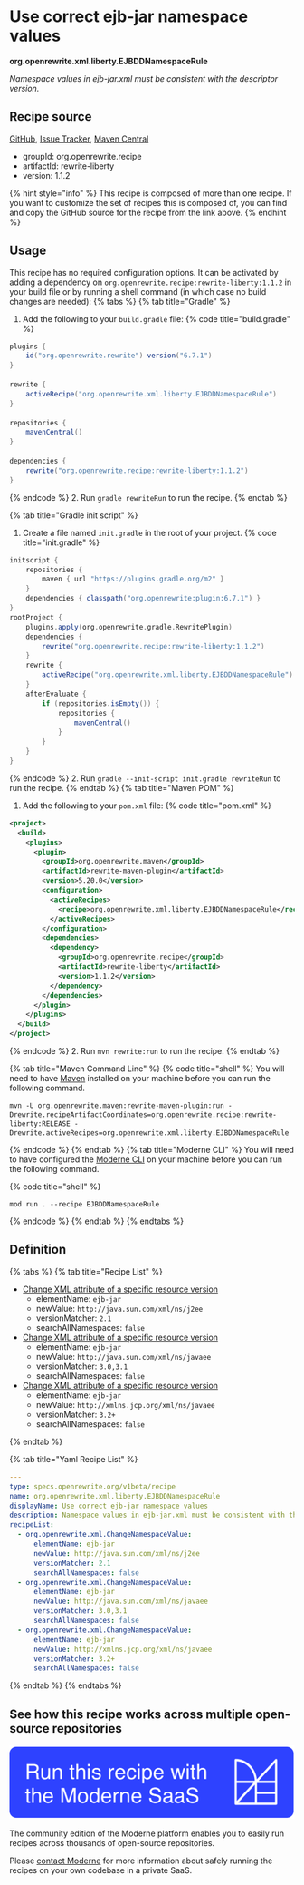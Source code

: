 # Use correct ejb-jar namespace values

**org.openrewrite.xml.liberty.EJBDDNamespaceRule**

_Namespace values in ejb-jar.xml must be consistent with the descriptor version._

## Recipe source

[GitHub](https://github.com/openrewrite/rewrite-liberty/blob/main/src/main/resources/META-INF/rewrite/was-to-liberty.yml), [Issue Tracker](https://github.com/openrewrite/rewrite-liberty/issues), [Maven Central](https://central.sonatype.com/artifact/org.openrewrite.recipe/rewrite-liberty/1.1.2/jar)

* groupId: org.openrewrite.recipe
* artifactId: rewrite-liberty
* version: 1.1.2

{% hint style="info" %}
This recipe is composed of more than one recipe. If you want to customize the set of recipes this is composed of, you can find and copy the GitHub source for the recipe from the link above.
{% endhint %}

## Usage

This recipe has no required configuration options. It can be activated by adding a dependency on `org.openrewrite.recipe:rewrite-liberty:1.1.2` in your build file or by running a shell command (in which case no build changes are needed): 
{% tabs %}
{% tab title="Gradle" %}
1. Add the following to your `build.gradle` file:
{% code title="build.gradle" %}
```groovy
plugins {
    id("org.openrewrite.rewrite") version("6.7.1")
}

rewrite {
    activeRecipe("org.openrewrite.xml.liberty.EJBDDNamespaceRule")
}

repositories {
    mavenCentral()
}

dependencies {
    rewrite("org.openrewrite.recipe:rewrite-liberty:1.1.2")
}
```
{% endcode %}
2. Run `gradle rewriteRun` to run the recipe.
{% endtab %}

{% tab title="Gradle init script" %}
1. Create a file named `init.gradle` in the root of your project.
{% code title="init.gradle" %}
```groovy
initscript {
    repositories {
        maven { url "https://plugins.gradle.org/m2" }
    }
    dependencies { classpath("org.openrewrite:plugin:6.7.1") }
}
rootProject {
    plugins.apply(org.openrewrite.gradle.RewritePlugin)
    dependencies {
        rewrite("org.openrewrite.recipe:rewrite-liberty:1.1.2")
    }
    rewrite {
        activeRecipe("org.openrewrite.xml.liberty.EJBDDNamespaceRule")
    }
    afterEvaluate {
        if (repositories.isEmpty()) {
            repositories {
                mavenCentral()
            }
        }
    }
}
```
{% endcode %}
2. Run `gradle --init-script init.gradle rewriteRun` to run the recipe.
{% endtab %}
{% tab title="Maven POM" %}
1. Add the following to your `pom.xml` file:
{% code title="pom.xml" %}
```xml
<project>
  <build>
    <plugins>
      <plugin>
        <groupId>org.openrewrite.maven</groupId>
        <artifactId>rewrite-maven-plugin</artifactId>
        <version>5.20.0</version>
        <configuration>
          <activeRecipes>
            <recipe>org.openrewrite.xml.liberty.EJBDDNamespaceRule</recipe>
          </activeRecipes>
        </configuration>
        <dependencies>
          <dependency>
            <groupId>org.openrewrite.recipe</groupId>
            <artifactId>rewrite-liberty</artifactId>
            <version>1.1.2</version>
          </dependency>
        </dependencies>
      </plugin>
    </plugins>
  </build>
</project>
```
{% endcode %}
2. Run `mvn rewrite:run` to run the recipe.
{% endtab %}

{% tab title="Maven Command Line" %}
{% code title="shell" %}
You will need to have [Maven](https://maven.apache.org/download.cgi) installed on your machine before you can run the following command.

```shell
mvn -U org.openrewrite.maven:rewrite-maven-plugin:run -Drewrite.recipeArtifactCoordinates=org.openrewrite.recipe:rewrite-liberty:RELEASE -Drewrite.activeRecipes=org.openrewrite.xml.liberty.EJBDDNamespaceRule
```
{% endcode %}
{% endtab %}
{% tab title="Moderne CLI" %}
You will need to have configured the [Moderne CLI](https://docs.moderne.io/moderne-cli/cli-intro) on your machine before you can run the following command.

{% code title="shell" %}
```shell
mod run . --recipe EJBDDNamespaceRule
```
{% endcode %}
{% endtab %}
{% endtabs %}

## Definition

{% tabs %}
{% tab title="Recipe List" %}
* [Change XML attribute of a specific resource version](../../xml/changenamespacevalue.md)
  * elementName: `ejb-jar`
  * newValue: `http://java.sun.com/xml/ns/j2ee`
  * versionMatcher: `2.1`
  * searchAllNamespaces: `false`
* [Change XML attribute of a specific resource version](../../xml/changenamespacevalue.md)
  * elementName: `ejb-jar`
  * newValue: `http://java.sun.com/xml/ns/javaee`
  * versionMatcher: `3.0,3.1`
  * searchAllNamespaces: `false`
* [Change XML attribute of a specific resource version](../../xml/changenamespacevalue.md)
  * elementName: `ejb-jar`
  * newValue: `http://xmlns.jcp.org/xml/ns/javaee`
  * versionMatcher: `3.2+`
  * searchAllNamespaces: `false`

{% endtab %}

{% tab title="Yaml Recipe List" %}
```yaml
---
type: specs.openrewrite.org/v1beta/recipe
name: org.openrewrite.xml.liberty.EJBDDNamespaceRule
displayName: Use correct ejb-jar namespace values
description: Namespace values in ejb-jar.xml must be consistent with the descriptor version.
recipeList:
  - org.openrewrite.xml.ChangeNamespaceValue:
      elementName: ejb-jar
      newValue: http://java.sun.com/xml/ns/j2ee
      versionMatcher: 2.1
      searchAllNamespaces: false
  - org.openrewrite.xml.ChangeNamespaceValue:
      elementName: ejb-jar
      newValue: http://java.sun.com/xml/ns/javaee
      versionMatcher: 3.0,3.1
      searchAllNamespaces: false
  - org.openrewrite.xml.ChangeNamespaceValue:
      elementName: ejb-jar
      newValue: http://xmlns.jcp.org/xml/ns/javaee
      versionMatcher: 3.2+
      searchAllNamespaces: false

```
{% endtab %}
{% endtabs %}

## See how this recipe works across multiple open-source repositories

[![Moderne Link Image](/.gitbook/assets/ModerneRecipeButton.png)](https://app.moderne.io/recipes/org.openrewrite.xml.liberty.EJBDDNamespaceRule)

The community edition of the Moderne platform enables you to easily run recipes across thousands of open-source repositories.

Please [contact Moderne](https://moderne.io/product) for more information about safely running the recipes on your own codebase in a private SaaS.
